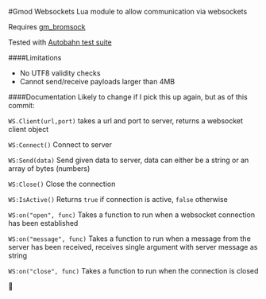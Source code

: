 #Gmod Websockets
Lua module to allow communication via websockets

Requires [gm_bromsock](https://github.com/Bromvlieg/gm_bromsock)

Tested with [Autobahn test suite](http://autobahn.ws/testsuite/)

####Limitations
* No UTF8 validity checks
* Cannot send/receive payloads larger than 4MB


####Documentation
Likely to change if I pick this up again, but as of this commit:

 `WS.Client(url,port)` takes a url and port to server, returns a websocket client object

`WS:Connect()` Connect to server

`WS:Send(data)` Send given data to server, data can either be a string or an array of bytes (numbers)

`WS:Close()` Close the connection

`WS:IsActive()` Returns `true` if connection is active, `false` otherwise

`WS:on("open", func)` Takes a function to run when a websocket connection has been established

`WS:on("message", func)` Takes a function to run when a message from the server has been received, receives single argument with server message as string

`WS:on("close", func)` Takes a function to run when the connection is closed

:tiger2:
